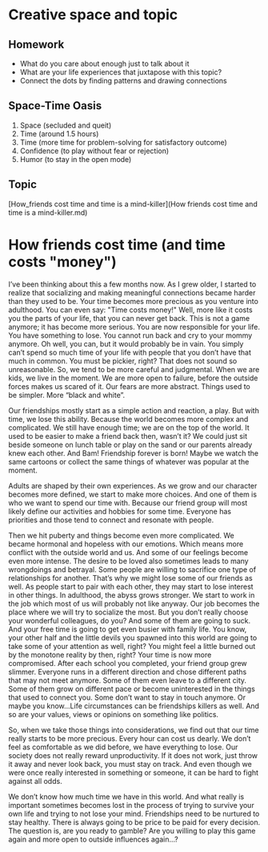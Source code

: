 # Creative space and topic

## Homework
- What do you care about enough just to talk about it
- What are your life experiences that juxtapose with this topic?
- Connect the dots by finding patterns and drawing connections

## Space-Time Oasis
1. Space (secluded and queit)
2. Time (around 1.5 hours)
3. Time (more time for problem-solving for satisfactory outcome)
4. Confidence (to play without fear or rejection)
5. Humor (to stay in the open mode)

## Topic 

[How_friends cost time and time is a mind-killer](How friends cost time and time is a mind-killer.md)

# How friends cost time (and time costs "money")

I’ve been thinking about this a few months now. As I grew older, I started to realize that socializing and making meaningful connections became harder than they used to be.
Your time becomes more precious as you venture into adulthood. You can even say: "Time costs money!" Well, more like it costs you the parts of your life, that you can never get back. This is not a game anymore; it has become more serious. You are now responsible for your life. You have something to lose. You cannot run back and cry to your mommy anymore. Oh well, you can, but it would probably be in vain. You simply can’t spend so much time of your life with people that you don’t have that much in common. You must be pickier, right? That does not sound so unreasonable. So, we tend to be more careful and judgmental.
When we are kids, we live in the moment. We are more open to failure, before the outside forces makes us scared of it. Our fears are more abstract. Things used to be simpler. More “black and white”.

Our friendships mostly start as a simple action and reaction, a play. But with time, we lose this ability. Because the world becomes more complex and complicated. We still have enough time; we are on the top of the world. It used to be easier to make a friend back then, wasn’t it? We could just sit beside someone on lunch table or play on the sand or our parents already knew each other. And Bam! Friendship forever is born! Maybe we watch the same cartoons or collect the same things of whatever was popular at the moment.

Adults are shaped by their own experiences. As we grow and our character becomes more defined, we start to make more choices. And one of them is who we want to spend our time with. Because our friend group will most likely define our activities and hobbies for some time. Everyone has priorities and those tend to connect and resonate with people.

Then we hit puberty and things become even more complicated. We became hormonal and hopeless with our emotions. Which means more conflict with the outside world and us. And some of our feelings become even more intense. The desire to be loved also sometimes leads to many wrongdoings and betrayal. Some people are willing to sacrifice one type of relationships for another. That’s why we might lose some of our friends as well. As people start to pair with each other, they may start to lose interest in other things.
In adulthood, the abyss grows stronger. We start to work in the job which most of us will probably not like anyway. Our job becomes the place where we will try to socialize the most. But you don’t really choose your wonderful colleagues, do you? And some of them are going to suck. And your free time is going to get even busier with family life. You know, your other half and the little devils you spawned into this world are going to take some of your attention as well, right?
You might feel a little burned out by the monotone reality by then, right? Your time is now more compromised. After each school you completed, your friend group grew slimmer. Everyone runs in a different direction and chose different paths that may not meet anymore. Some of them even leave to a different city. Some of them grow on different pace or become uninterested in the things that used to connect you. Some don’t want to stay in touch anymore. Or maybe you know...Life circumstances can be friendships killers as well. And so are your values, views or opinions on something like politics.

So, when we take those things into considerations, we find out that our time really starts to be more precious. Every hour can cost us dearly. We don’t feel as comfortable as we did before, we have everything to lose. Our society does not really reward unproductivity. If it does not work, just throw it away and never look back, you must stay on track. And even though we were once really interested in something or someone, it can be hard to fight against all odds.

We don’t know how much time we have in this world. And what really is important sometimes becomes lost in the process of trying to survive your own life and trying to not lose your mind. Friendships need to be nurtured to stay healthy. There is always going to be price to be paid for every decision. The question is, are you ready to gamble? Are you willing to play this game again and more open to outside influences again...?


